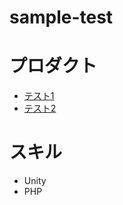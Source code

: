 # sample-test

# プロダクト
- [テスト1](https://appishiwata.github.io/test/) 
- [テスト2](https://appishiwata.github.io/test/)

# スキル
- Unity
- PHP
